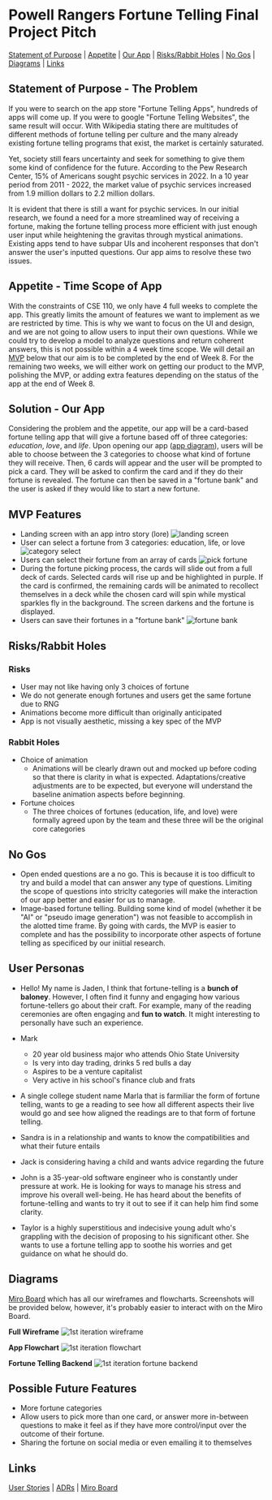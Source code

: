 # Powell Rangers Fortune Telling Final Project Pitch

<!---From Shape Up, need to include Problem, Appetite, Solution, Rabbit holes, and no gos in the project pitch -->
[Statement of Purpose](#statement-of-purpose---the-problem) | [Appetite](#appetite---time-scope-of-app) | [Our App](#solution---our-app) | [Risks/Rabbit Holes](#risksrabbit-holes) | [No Gos](#no-gos) | [Diagrams](#diagrams) | [Links](#links)

## Statement of Purpose - The Problem
If you were to search on the app store "Fortune Telling Apps", hundreds of apps will come up. If you were to google "Fortune Telling Websites", the same result will occur. With Wikipedia stating there are multitudes of different methods of fortune telling per culture and the many already existing fortune telling programs that exist, the market is certainly saturated.

Yet, society still fears uncertainty and seek for something to give them some kind of confidence for the future. According to the Pew Research Center, 15% of Americans sought psychic services in 2022. In a 10 year period from 2011 - 2022, the market value of psychic services increased from 1.9 million dollars to 2.2 million dollars.

It is evident that there is still a want for psychic services. In our initial research, we found a need for a more streamlined way of receiving a fortune, making the fortune telling process more efficient with just enough user input while heightening the gravitas through mystical animations. Existing apps tend to have subpar UIs and incoherent responses that don't answer the user's inputted questions. Our app aims to resolve these two issues.

## Appetite - Time Scope of App
With the constraints of CSE 110, we only have 4 full weeks to complete the app. This greatly limits the amount of features we want to implement as we are restricted by time. This is why we want to focus on the UI and design, and we are not going to allow users to input their own questions. While we could try to develop a model to analyze questions and return coherent answers, this is not possible within a 4 week time scope. We will detail an [MVP](#mvp-features) below that our aim is to be completed by the end of Week 8. For the remaining two weeks, we will either work on getting our product to the MVP, polishing the MVP, or adding extra features depending on the status of the app at the end of Week 8.

## Solution - Our App
Considering the problem and the appetite, our app will be a card-based fortune telling app that will give a fortune based off of three categories: *education*, *love*, and *life*. Upon opening our app ([app diagram](#diagrams)), users will be able to choose between the 3 categories to choose what kind of fortune they will receive. Then, 6 cards will appear and the user will be prompted to pick a card. They will be asked to confirm the card and if they do their fortune is revealed. The fortune can then be saved in a "fortune bank" and the user is asked if they would like to start a new fortune.

## MVP Features
- Landing screen with an app intro story (lore)
![landing screen](assets/landing-page-wireframe.png)
- User can select a fortune from 3 categories: education, life, or love
![category select](assets/pick-category-wireframe.png)
- Users can select their fortune from an array of cards
![pick fortune](assets/fortune-pick-wireframe.png)
- During the fortune picking process, the cards will slide out from a full deck of cards. Selected cards will rise up and be highlighted in purple. If the card is confirmed, the remaining cards will be animated to recollect themselves in a deck while the chosen card will spin while mystical sparkles fly in the background. The screen darkens and the fortune is displayed.
- Users can save their fortunes in a "fortune bank"
![fortune bank](assets/fortune-bank-wireframe.png)

## Risks/Rabbit Holes
### Risks
- User may not like having only 3 choices of fortune
- We do not generate enough fortunes and users get the same fortune due to RNG
- Animations become more difficult than originally anticipated
- App is not visually aesthetic, missing a key spec of the MVP

### Rabbit Holes
- Choice of animation
  - Animations will be clearly drawn out and mocked up before coding so that there is clarity in what is expected. Adaptations/creative adjustments are to be expected, but everyone will understand the baseline animation aspects before beginning.
- Fortune choices
  - The three choices of fortunes (education, life, and love) were formally agreed upon by the team and these three will be the original core categories
  <!--- Should we make an ADR for this? --->

## No Gos
- Open ended questions are a no go. This is because it is too difficult to try and build a model that can answer any type of questions. Limiting the scope of questions into striclty categories will make the interaction of our app better and easier for us to manage.
- Image-based fortune telling. Building some kind of model (whether it be "AI" or "pseudo image generation") was not feasible to accomplish in the alotted time frame. By going with cards, the MVP is easier to complete and has the possibility to incorporate other aspects of fortune telling as specificed by our iniitial research.

## User Personas
- Hello! My name is Jaden, I think that fortune-telling is a **bunch of baloney**. However, I often find it funny and engaging how various fortune-tellers go about their craft. For example, many of the reading ceremonies are often engaging and **fun to watch**. It might interesting to personally have such an experience. 
  
- Mark
  - 20 year old business major who attends Ohio State University
  - Is very into day trading, drinks 5 red bulls a day
  - Aspires to be a venture capitalist
  - Very active in his school's finance club and frats

- A single college student name Marla that is farmiliar the form of fortune telling, wants to ge a reading to see how all different aspects their live would go and see how aligned the readings are to that form of fortune telling. 

- Sandra is in a relationship and wants to know the compatibilities and what their future entails

- Jack is considering having a child and wants advice regarding the future

- John is a 35-year-old software engineer who is constantly under pressure at work. He is looking for ways to manage his stress and improve his overall well-being. He has heard about the benefits of fortune-telling and wants to try it out to see if it can help him find some clarity.

- Taylor is a highly superstitious and indecisive
  young adult who's grappling with 
  the decision of proposing to his significant other. She wants to use a fortune
  telling app to soothe his worries and get guidance on what he should do. 

## Diagrams
[Miro Board](https://miro.com/app/board/uXjVMOc-kq0=/?) which has all our wireframes and flowcharts. Screenshots will be provided below, however, it's probably easier to interact with on the Miro Board.

**Full Wireframe**
![1st iteration wireframe](assets/first-itr-full-wireframe.png)

**App Flowchart**
![1st iteration flowchart](assets/first-itr-flowchart.png)

**Fortune Telling Backend**
![1st iteration fortune backend](assets/first-itr-fortune-backend.png)


## Possible Future Features
- More fortune categories
- Allow users to pick more than one card, or answer more in-between questions to make it feel as if they have more control/input over the outcome of their fortune.
- Sharing the fortune on social media or even emailing it to themselves

## Links
[User Stories](https://github.com/cse110-sp23-group4/cse110-sp23-group4/tree/main/specs/users) | [ADRs](https://github.com/cse110-sp23-group4/cse110-sp23-group4/tree/main/specs/adrs) | [Miro Board](https://miro.com/app/board/uXjVMOc-kq0=/?share_link_id=581975284588)